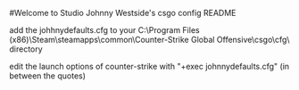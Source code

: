 #Welcome to Studio Johnny Westside's csgo config README

add the johhnydefaults.cfg to your C:\Program Files (x86)\Steam\steamapps\common\Counter-Strike Global Offensive\csgo\cfg\ directory

edit the launch options of counter-strike with "+exec johnnydefaults.cfg" (in between the quotes)
